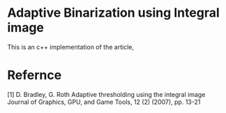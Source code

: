 # Adaptive Binarization using Integral image

This is an c++ implementation of the article, 








# Refernce 

[1] D. Bradley, G. Roth Adaptive thresholding using the integral image Journal of Graphics, GPU, and Game Tools, 12 (2) (2007), pp. 13-21
